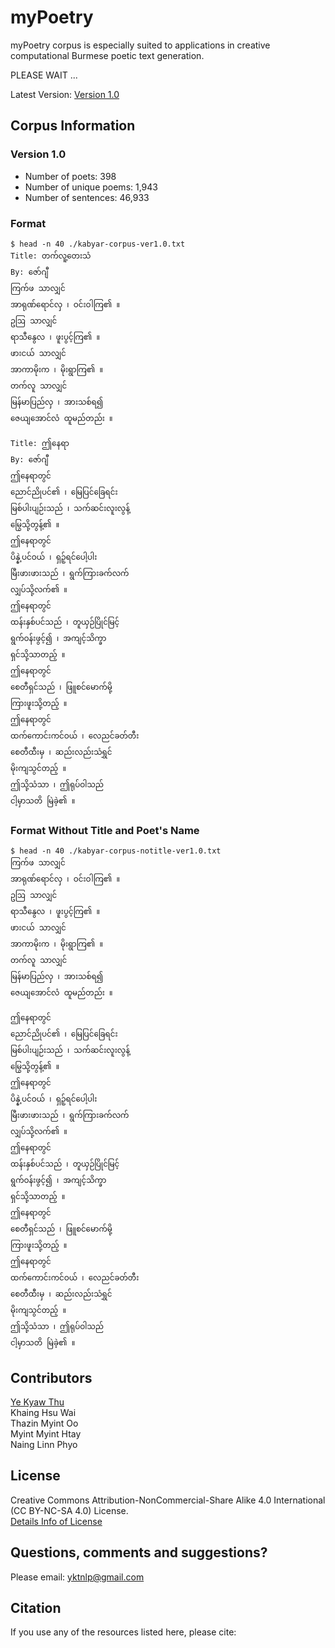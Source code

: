 # myPoetry
myPoetry corpus is especially suited to applications in creative computational Burmese poetic text generation.

PLEASE WAIT ... 

Latest Version: [Version 1.0](https://github.com/ye-kyaw-thu/myPoetry/tree/main/corpus/version1.0)  

## Corpus Information
### Version 1.0  

- Number of poets: 398  
- Number of unique poems: 1,943  
- Number of sentences: 46,933  

### Format

```
$ head -n 40 ./kabyar-corpus-ver1.0.txt 
Title: တက်လူ့တေးသံ
By: ဇော်ဂျီ
ကြက်ဖ သာလျှင်
အာရုဏ်ရောင်လှ ၊ ဝင်းဝါကြ၏ ။
ဥဩ သာလျှင်
ရာသီနွေလ ၊ ဖူးပွင့်ကြ၏ ။
ဖားငယ် သာလျှင်
အာကာမိုးက ၊ မိုးရွာကြ၏ ။
တက်လူ သာလျှင်
မြန်မာပြည်လှ ၊ အားသစ်ရ၍
ဇေယျအောင်လံ ထူမည်တည်း ။

Title: ဤနေရာ
By: ဇော်ဂျီ
ဤနေရာတွင်
ညောင်ညိုပင်၏ ၊ မြေပြင်ခြေရင်း
မြစ်ပါးပျဉ်းသည် ၊ သက်ဆင်းလူးလွန့်
မြွေသို့တွန့်၏ ။
ဤနေရာတွင်
ပိန္နဲ့ပင်ဝယ် ၊ ရှဉ့်ရင်ပေါ့ပါး
မြီးဖားဖားသည် ၊ ရွက်ကြားခက်လက်
လျှပ်သို့လက်၏ ။
ဤနေရာတွင်
ထန်းနှစ်ပင်သည် ၊ တူယှဉ်ပြိုင်မြင့်
ရွက်ဝန်းဖွင့်၍ ၊ အကျင့်သိက္ခာ
ရှင်သို့သာတည့် ။
ဤနေရာတွင်
စေတီရှင်သည် ၊ ဖြူစင်မောက်မို့
ကြားဖူးသို့တည့် ။
ဤနေရာတွင်
ထက်ကောင်းကင်ဝယ် ၊ လေညင်ခတ်တီး
စေတီထီးမှ ၊ ဆည်းလည်းသံရွှင်
မိုးကျသွင်တည့် ။
ဤသို့သံသာ ၊ ဤရုပ်ဝါသည်
ငါ့မှာသတိ မြဲခဲ့၏ ။
```

### Format Without Title and Poet's Name

```
$ head -n 40 ./kabyar-corpus-notitle-ver1.0.txt 
ကြက်ဖ သာလျှင်
အာရုဏ်ရောင်လှ ၊ ဝင်းဝါကြ၏ ။
ဥဩ သာလျှင်
ရာသီနွေလ ၊ ဖူးပွင့်ကြ၏ ။
ဖားငယ် သာလျှင်
အာကာမိုးက ၊ မိုးရွာကြ၏ ။
တက်လူ သာလျှင်
မြန်မာပြည်လှ ၊ အားသစ်ရ၍
ဇေယျအောင်လံ ထူမည်တည်း ။

ဤနေရာတွင်
ညောင်ညိုပင်၏ ၊ မြေပြင်ခြေရင်း
မြစ်ပါးပျဉ်းသည် ၊ သက်ဆင်းလူးလွန့်
မြွေသို့တွန့်၏ ။
ဤနေရာတွင်
ပိန္နဲ့ပင်ဝယ် ၊ ရှဉ့်ရင်ပေါ့ပါး
မြီးဖားဖားသည် ၊ ရွက်ကြားခက်လက်
လျှပ်သို့လက်၏ ။
ဤနေရာတွင်
ထန်းနှစ်ပင်သည် ၊ တူယှဉ်ပြိုင်မြင့်
ရွက်ဝန်းဖွင့်၍ ၊ အကျင့်သိက္ခာ
ရှင်သို့သာတည့် ။
ဤနေရာတွင်
စေတီရှင်သည် ၊ ဖြူစင်မောက်မို့
ကြားဖူးသို့တည့် ။
ဤနေရာတွင်
ထက်ကောင်းကင်ဝယ် ၊ လေညင်ခတ်တီး
စေတီထီးမှ ၊ ဆည်းလည်းသံရွှင်
မိုးကျသွင်တည့် ။
ဤသို့သံသာ ၊ ဤရုပ်ဝါသည်
ငါ့မှာသတိ မြဲခဲ့၏ ။
```

## Contributors

[Ye Kyaw Thu](https://sites.google.com/site/yekyawthunlp/)   
Khaing Hsu Wai  
Thazin Myint Oo  
Myint Myint Htay  
Naing Linn Phyo

## License

Creative Commons Attribution-NonCommercial-Share Alike 4.0 International (CC BY-NC-SA 4.0) License.  
[Details Info of License](https://creativecommons.org/licenses/by-nc-sa/4.0/)

## Questions, comments and suggestions?

Please email: yktnlp@gmail.com  

## Citation

If you use any of the resources listed here, please cite:  

